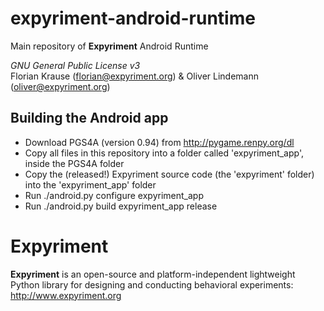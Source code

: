 expyriment-android-runtime
==========================

Main repository of **Expyriment** Android Runtime

*GNU General Public License v3*  
Florian Krause (florian@expyriment.org) & Oliver Lindemann (oliver@expyriment.org)

Building the Android app
------------------------

* Download PGS4A (version 0.94) from http://pygame.renpy.org/dl
* Copy all files in this repository into a folder called 'expyriment_app', inside the PGS4A folder
* Copy the (released!) Expyriment source code (the 'expyriment' folder) into the 'expyriment_app' folder
* Run
    ./android.py configure expyriment_app
* Run
    ./android.py build expyriment_app release


Expyriment 
==========
**Expyriment** is an open-source and platform-independent lightweight Python
library for designing and conducting behavioral experiments: http://www.expyriment.org
